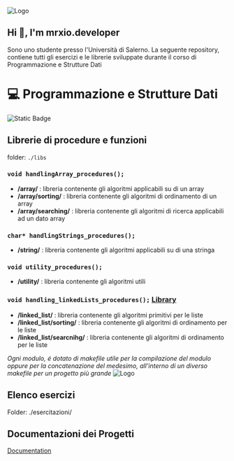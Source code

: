
![Logo](https://i.imgur.com/kzIEXHw.png)


## Hi 👋, I'm mrxio.developer
Sono uno studente presso l'Università di Salerno. La seguente repository, contiene tutti gli esercizi e le librerie sviluppate durante il corso di Programmazione e Strutture Dati



# 💻 Programmazione e Strutture Dati
![Static Badge](https://img.shields.io/badge/mrxio%20developer%20-%20unisa-F39025) 


## Librerie di procedure e funzioni 
folder: ``` ./libs ```

### ``` void handlingArray_procedures(); ```
- **/array/** : libreria contenente gli algoritmi applicabili su di un array
- **/array/sorting/** : libreria contenente gli algoritmi di ordinamento di un array
- **/array/searching/** : libreria contenente gli algoritmi di ricerca applicabili ad un dato array

### ``` char* handlingStrings_procedures(); ```
- **/string/** : libreria contenente gli algoritmi applicabili su di una stringa

### ``` void utility_procedures(); ```
- **/utility/** : libreria contenente gli algoritmi utili

### ``` void handling_linkedLists_procedures(); ``` [Library](https://github.com/mrxiodev/linked_list)
- **/linked_list/** : libreria contenente gli algoritmi primitivi per le liste
- **/linked_list/sorting/** : libreria contenente gli algoritmi di ordinamento per le liste
- **/linked_list/searcnihg/** : libreria contenente gli algoritmi di ordinamento per le liste




*Ogni modulo, é dotato di makefile utile per la compilazione del modulo oppure per la concatenazione del medesimo, all'interno di un diverso makefile per un progetto più grande*
![Logo](https://i.imgur.com/WLfJiIr.png)




## Elenco esercizi
Folder: ./esercitazioni/
## Documentazioni dei Progetti

[Documentation](https://linktodocumentation)









